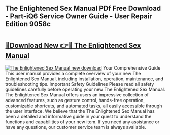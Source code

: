 ## The Enlightened Sex Manual PDf Free Download - Part-iQ6 Service Owner Guide - User Repair Edition 9058c

# <h2><a href="http://cf17797.oget.top/?id=The+Enlightened+Sex+Manual">🔗Download New 👉🔴 The Enlightened Sex Manual</a></h2>

[![The Enlightened Sex Manual new download](https://i.imgur.com/5g1atiW.png)](http://cf17797.oget.top/?id=The+Enlightened+Sex+Manual)
Your Comprehensive Guide This user manual provides a complete overview of your new The Enlightened Sex Manual, including installation, operation, maintenance, and troubleshooting tips. Important Safety Guidelines Please read all safety guidelines carefully before operating your new The Enlightened Sex Manual. The Enlightened Sex Manual offers users an impressive collection of advanced features, such as gesture control, hands-free operation, customizable shortcuts, and automated tasks, all easily accessible through the user interface. We believe that the The Enlightened Sex Manual has been a detailed and informative guide in your quest to understand the functions and capabilities of your new item. If you need any assistance or have any questions, our customer service team is always available.
